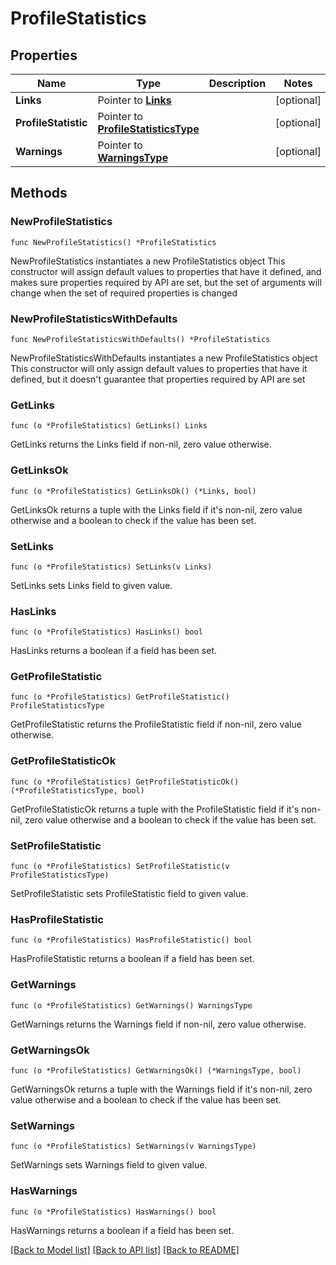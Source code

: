 # ProfileStatistics

## Properties

Name | Type | Description | Notes
------------ | ------------- | ------------- | -------------
**Links** | Pointer to [**Links**](Links.md) |  | [optional] 
**ProfileStatistic** | Pointer to [**ProfileStatisticsType**](ProfileStatisticsType.md) |  | [optional] 
**Warnings** | Pointer to [**WarningsType**](WarningsType.md) |  | [optional] 

## Methods

### NewProfileStatistics

`func NewProfileStatistics() *ProfileStatistics`

NewProfileStatistics instantiates a new ProfileStatistics object
This constructor will assign default values to properties that have it defined,
and makes sure properties required by API are set, but the set of arguments
will change when the set of required properties is changed

### NewProfileStatisticsWithDefaults

`func NewProfileStatisticsWithDefaults() *ProfileStatistics`

NewProfileStatisticsWithDefaults instantiates a new ProfileStatistics object
This constructor will only assign default values to properties that have it defined,
but it doesn't guarantee that properties required by API are set

### GetLinks

`func (o *ProfileStatistics) GetLinks() Links`

GetLinks returns the Links field if non-nil, zero value otherwise.

### GetLinksOk

`func (o *ProfileStatistics) GetLinksOk() (*Links, bool)`

GetLinksOk returns a tuple with the Links field if it's non-nil, zero value otherwise
and a boolean to check if the value has been set.

### SetLinks

`func (o *ProfileStatistics) SetLinks(v Links)`

SetLinks sets Links field to given value.

### HasLinks

`func (o *ProfileStatistics) HasLinks() bool`

HasLinks returns a boolean if a field has been set.

### GetProfileStatistic

`func (o *ProfileStatistics) GetProfileStatistic() ProfileStatisticsType`

GetProfileStatistic returns the ProfileStatistic field if non-nil, zero value otherwise.

### GetProfileStatisticOk

`func (o *ProfileStatistics) GetProfileStatisticOk() (*ProfileStatisticsType, bool)`

GetProfileStatisticOk returns a tuple with the ProfileStatistic field if it's non-nil, zero value otherwise
and a boolean to check if the value has been set.

### SetProfileStatistic

`func (o *ProfileStatistics) SetProfileStatistic(v ProfileStatisticsType)`

SetProfileStatistic sets ProfileStatistic field to given value.

### HasProfileStatistic

`func (o *ProfileStatistics) HasProfileStatistic() bool`

HasProfileStatistic returns a boolean if a field has been set.

### GetWarnings

`func (o *ProfileStatistics) GetWarnings() WarningsType`

GetWarnings returns the Warnings field if non-nil, zero value otherwise.

### GetWarningsOk

`func (o *ProfileStatistics) GetWarningsOk() (*WarningsType, bool)`

GetWarningsOk returns a tuple with the Warnings field if it's non-nil, zero value otherwise
and a boolean to check if the value has been set.

### SetWarnings

`func (o *ProfileStatistics) SetWarnings(v WarningsType)`

SetWarnings sets Warnings field to given value.

### HasWarnings

`func (o *ProfileStatistics) HasWarnings() bool`

HasWarnings returns a boolean if a field has been set.


[[Back to Model list]](../README.md#documentation-for-models) [[Back to API list]](../README.md#documentation-for-api-endpoints) [[Back to README]](../README.md)


